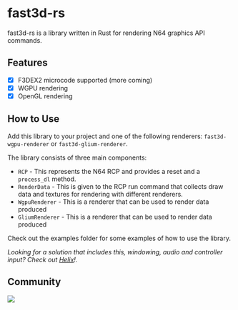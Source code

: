 # fast3d-rs

fast3d-rs is a library written in Rust for rendering N64 graphics API commands.

## Features

- [x] F3DEX2 microcode supported (more coming)
- [x] WGPU rendering
- [x] OpenGL rendering

## How to Use
Add this library to your project and one of the following renderers: `fast3d-wgpu-renderer` or `fast3d-glium-renderer`.

The library consists of three main components:

- `RCP` - This represents the N64 RCP and provides a reset and a `process_dl` method.
- `RenderData` - This is given to the RCP run command that collects draw data and textures for rendering with different renderers.
- `WgpuRenderer` - This is a renderer that can be used to render data produced
- `GliumRenderer` - This is a renderer that can be used to render data produced

Check out the examples folder for some examples of how to use the library.

_Looking for a solution that includes this, windowing, audio and controller input? Check out [Helix](https://github.com/retrofoundry/helix)!._

## Community

[![](https://dcbadge.vercel.app/api/server/nGckYNTp4w)](https://discord.gg/nGckYNTp4w)
